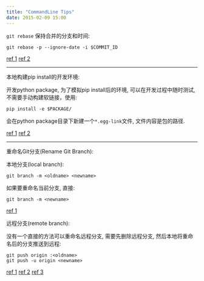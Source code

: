 ```yaml
---
title: "CommandLine Tips"
date: 2015-02-09 15:00
---
```


`git rebase` 保持合并的分支和时间:

	git rebase -p --ignore-date -i $COMMIT_ID

[ref 1](http://stackoverflow.com/questions/10016707/git-rebase-branch-with-merged-children)
[ref 2](http://stackoverflow.com/questions/2973996/git-rebase-without-changing-commit-timestamps)

---

本地构建pip install的开发环境:

开发python package, 为了模拟pip install后的环境, 可以在开发过程中随时测试, 不需要手动构建软链接，使用:

	pip install -e $PACKAGE/

会在python package目录下新建一个`*.egg-link`文件, 文件内容是包的路径.

[ref 1](http://stackoverflow.com/questions/7926060/python-package-install-using-pip-to-source-doesnt-create-a-symlink)
[ref 2](https://docs.djangoproject.com/en/1.7/topics/install/)

---

重命名Git分支(Rename Git Branch):

本地分支(local branch):

    git branch -m <oldname> <newname>

如果要重命名当前分支, 直接:

    git branch -m <newname>

[ref 1](http://stackoverflow.com/questions/6591213/rename-local-git-branch)

远程分支(remote branch):

没有一个直接的方法可以重命名远程分支, 需要先删除远程分支, 然后本地将重命名后的分支推送到远程:

    git push origin :<oldname>
    git push -u origin <newname>

[ref 1](http://blog.changecong.com/2012/10/rename-a-remote-branch-on-github/)
[ref 2](http://www.benjaminlhaas.com/blog/locally-and-remotely-renaming-branch-git)
[ref 3](http://stackoverflow.com/questions/1526794/rename-master-branch-for-both-local-and-remote-git-repositories)
